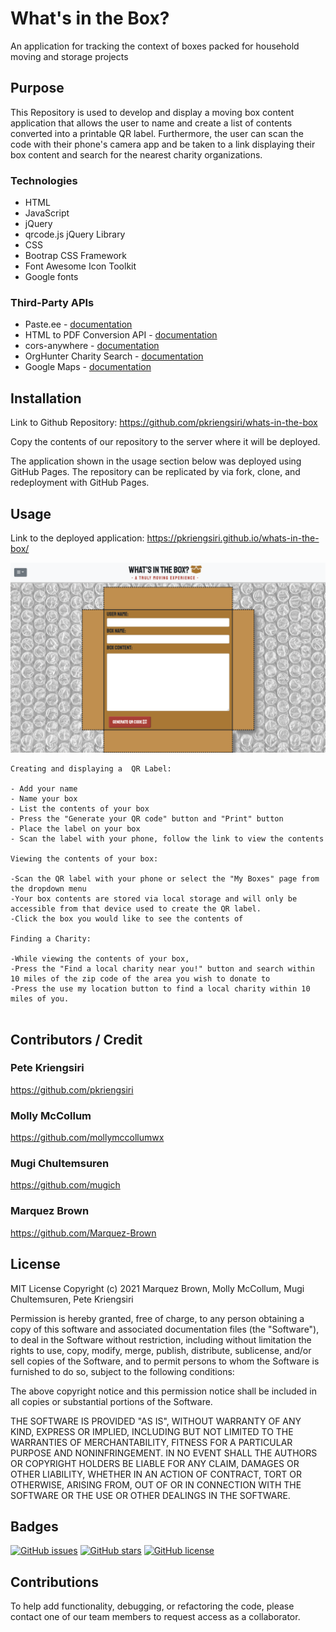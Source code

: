 # What's in the Box?
 An application for tracking the context of boxes packed for household moving and storage projects

## Purpose

This Repository is used to develop and display a moving box content application that allows the user to name and create a list of contents converted into a printable QR label.  Furthermore, the user can scan the code with their phone's camera app and be taken to a link displaying their box content and search for the nearest charity organizations.

### Technologies
* HTML
* JavaScript
* jQuery
* qrcode.js jQuery Library
* CSS
* Bootrap CSS Framework
* Font Awesome Icon Toolkit
* Google fonts

### Third-Party APIs
* Paste.ee - [documentation](https://pastee.github.io/docs/)
* HTML to PDF Conversion API - [documentation](https://html2pdf.app/)
* cors-anywhere - [documentation](https://github.com/Rob--W/cors-anywhere/#documentation)
* OrgHunter Charity Search - [documentation](http://charityapi.orghunter.com/charity-api-list)
* Google Maps - [documentation](https://developers.google.com/maps/documentation/urls/get-started)

## Installation
Link to Github Repository: https://github.com/pkriengsiri/whats-in-the-box

Copy the contents of our repository to the server where it will be deployed.

The application shown in the usage section below was deployed using GitHub Pages.  The repository can be replicated by via fork, clone, and redeployment with GitHub Pages.

## Usage
Link to the deployed application: https://pkriengsiri.github.io/whats-in-the-box/

![imageofsite](./assets/images/whatsinthebox.png)

````
Creating and displaying a  QR Label: 

- Add your name
- Name your box
- List the contents of your box
- Press the "Generate your QR code" button and "Print" button
- Place the label on your box
- Scan the label with your phone, follow the link to view the contents
  
Viewing the contents of your box:

-Scan the QR label with your phone or select the "My Boxes" page from the dropdown menu
-Your box contents are stored via local storage and will only be accessible from that device used to create the QR label.
-Click the box you would like to see the contents of

Finding a Charity:

-While viewing the contents of your box, 
-Press the "Find a local charity near you!" button and search within 10 miles of the zip code of the area you wish to donate to 
-Press the use my location button to find a local charity within 10 miles of you.
  
````


## Contributors / Credit
### Pete Kriengsiri
https://github.com/pkriengsiri

### Molly McCollum
https://github.com/mollymccollumwx

### Mugi Chultemsuren
https://github.com/mugich

### Marquez Brown
https://github.com/Marquez-Brown


## License
MIT License
Copyright (c) 2021 Marquez Brown, Molly McCollum, Mugi Chultemsuren, Pete Kriengsiri

Permission is hereby granted, free of charge, to any person obtaining a copy
of this software and associated documentation files (the "Software"), to deal
in the Software without restriction, including without limitation the rights
to use, copy, modify, merge, publish, distribute, sublicense, and/or sell
copies of the Software, and to permit persons to whom the Software is
furnished to do so, subject to the following conditions:

The above copyright notice and this permission notice shall be included in all
copies or substantial portions of the Software.

THE SOFTWARE IS PROVIDED "AS IS", WITHOUT WARRANTY OF ANY KIND, EXPRESS OR
IMPLIED, INCLUDING BUT NOT LIMITED TO THE WARRANTIES OF MERCHANTABILITY,
FITNESS FOR A PARTICULAR PURPOSE AND NONINFRINGEMENT. IN NO EVENT SHALL THE
AUTHORS OR COPYRIGHT HOLDERS BE LIABLE FOR ANY CLAIM, DAMAGES OR OTHER
LIABILITY, WHETHER IN AN ACTION OF CONTRACT, TORT OR OTHERWISE, ARISING FROM,
OUT OF OR IN CONNECTION WITH THE SOFTWARE OR THE USE OR OTHER DEALINGS IN THE
SOFTWARE.

## Badges
[![GitHub issues](https://img.shields.io/github/issues/pkriengsiri/whats-in-the-box)](https://github.com/pkriengsiri/whats-in-the-box/issues)
[![GitHub stars](https://img.shields.io/github/stars/pkriengsiri/whats-in-the-box)](https://github.com/pkriengsiri/whats-in-the-box/stargazers)
[![GitHub license](https://img.shields.io/github/license/pkriengsiri/whats-in-the-box)](https://github.com/pkriengsiri/whats-in-the-box)


## Contributions

To help add functionality, debugging, or refactoring the code, please contact one of our team members to request access as a collaborator.
